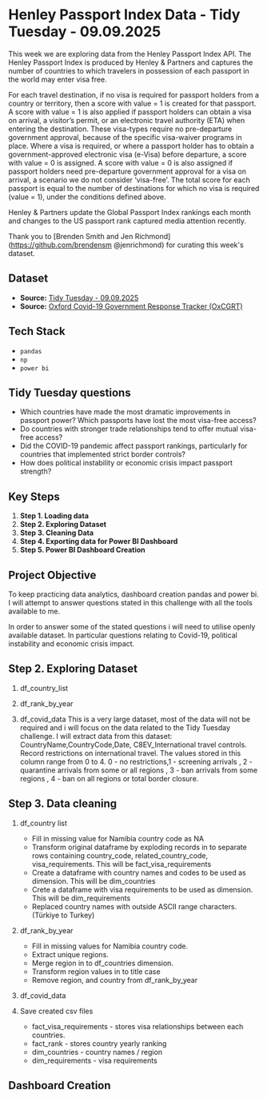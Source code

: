 # Henley Passport Index Data - Tidy Tuesday - 09.09.2025
This week we are exploring data from the Henley Passport Index API. The Henley Passport Index is produced by Henley & Partners and captures the number of countries to which travelers in possession of each passport in the world may enter visa free.

For each travel destination, if no visa is required for passport holders from a country or territory, then a score with value = 1 is created for that passport. A score with value = 1 is also applied if passport holders can obtain a visa on arrival, a visitor’s permit, or an electronic travel authority (ETA) when entering the destination. These visa-types require no pre-departure government approval, because of the specific visa-waiver programs in place. Where a visa is required, or where a passport holder has to obtain a government-approved electronic visa (e-Visa) before departure, a score with value = 0 is assigned. A score with value = 0 is also assigned if passport holders need pre-departure government approval for a visa on arrival, a scenario we do not consider ‘visa-free’. The total score for each passport is equal to the number of destinations for which no visa is required (value = 1), under the conditions defined above.

Henley & Partners update the Global Passport Index rankings each month and changes to the US passport rank captured media attention recently.

Thank you to [Brenden Smith and Jen Richmond](https://github.com/brendensm @jenrichmond) for curating this week's dataset.

## Dataset
* **Source:** [Tidy Tuesday - 09.09.2025](https://github.com/rfordatascience/tidytuesday/blob/main/data/2025/2025-09-09/)
* **Source:** [Oxford Covid-19 Government Response Tracker (OxCGRT)](https://github.com/OxCGRT/covid-policy-dataset/tree/main)

## Tech Stack
* `pandas`
* `np`
* `power bi`

## Tidy Tuesday questions
- Which countries have made the most dramatic improvements in passport power? Which passports have lost the most visa-free access?
- Do countries with stronger trade relationships tend to offer mutual visa-free access?
- Did the COVID-19 pandemic affect passport rankings, particularly for countries that implemented strict border controls?
- How does political instability or economic crisis impact passport strength?

## Key Steps
1. **Step 1. Loading data**
2. **Step 2. Exploring Dataset**
3. **Step 3. Cleaning Data**
4. **Step 4. Exporting data for Power BI Dashboard**
4. **Step 5. Power BI Dashboard Creation**

## Project Objective
To keep practicing data analytics, dashboard creation pandas and power bi. I will attempt to answer questions stated in this challenge with all the tools available to me. 

In order to answer some of the stated questions i will need to utilise openly available dataset. In particular questions relating to Covid-19, political instability and economic crisis impact. 

## Step 2. Exploring Dataset
1. df_country_list

2. df_rank_by_year

3. df_covid_data
This is a very large dataset, most of the data will not be required and i will focus on the data related to the Tidy Tuesday challenge. I will extract data from this dataset: CountryName,CountryCode,Date, C8EV_International travel controls. Record restrictions on international travel. The values stored in this column range from 0 to 4. 0 - no restrictions,1 - screening arrivals , 2 - quarantine arrivals from some or all regions , 3 - ban arrivals from some regions , 4 - ban on all regions or total border closure. 

## Step 3. Data cleaning
1. df_country list
    * Fill in missing value for Namibia country code as NA
    * Transform original dataframe by exploding records in to separate rows containing country_code, related_country_code, visa_requirements. This will be fact_visa_requirements 
    * Create a dataframe with country names and codes to be used as dimension. This will be dim_countries
    * Crete a dataframe with visa requirements to be used as dimension. This will be dim_requirements
    * Replaced country names with outside ASCII range characters. (Türkiye to Turkey)
2. df_rank_by_year
    * Fill in missing values for Namibia country code. 
    * Extract unique regions.
    * Merge region in to df_countries dimension.
    * Transform region values in to title case
    * Remove region, and country from df_rank_by_year

3. df_covid_data

3. Save created csv files
    * fact_visa_requirements - stores visa relationships between each countries. 
    * fact_rank - stores country yearly ranking
    * dim_countries - country names / region
    * dim_requirements - visa requirements

## Dashboard Creation